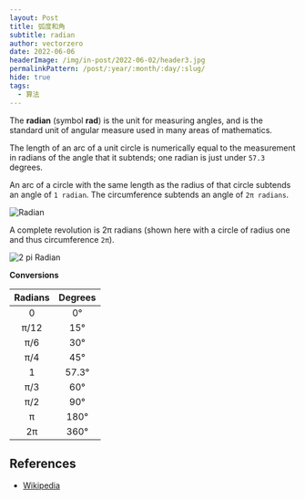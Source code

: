 ```yaml
---
layout: Post
title: 弧度和角
subtitle: radian
author: vectorzero
date: 2022-06-06
headerImage: /img/in-post/2022-06-02/header3.jpg
permalinkPattern: /post/:year/:month/:day/:slug/
hide: true
tags:
  - 算法
---
```


The **radian** (symbol **rad**) is the unit for measuring angles, and is the
standard unit of angular measure used in many areas of mathematics.

The length of an arc of a unit circle is numerically equal to the measurement
in radians of the angle that it subtends; one radian is just under `57.3` degrees.

An arc of a circle with the same length as the radius of that circle subtends an
angle of `1 radian`. The circumference subtends an angle of `2π radians`.

![Radian](https://upload.wikimedia.org/wikipedia/commons/4/4e/Circle_radians.gif)

A complete revolution is 2π radians (shown here with a circle of radius one and
thus circumference `2π`).

![2 pi Radian](https://upload.wikimedia.org/wikipedia/commons/6/67/2pi-unrolled.gif)

**Conversions**

| Radians | Degrees |
| :-----: | :-----: |
| 0       | 0°      |
| π/12    | 15°     |
| π/6     | 30°     |
| π/4     | 45°     |
| 1       | 57.3°   |
| π/3     | 60°     |
| π/2     | 90°     |
| π       | 180°    |
| 2π      | 360°    |

## References

- [Wikipedia](https://en.wikipedia.org/wiki/Radian)
